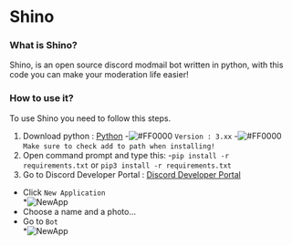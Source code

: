 # Shino
### What is Shino?
Shino, is an open source discord modmail bot written in python, with this code you can make your moderation life easier!

### How to use it?
To use Shino you need to follow this steps.
1. Download python : [Python](https://www.python.org/downloads/) 
  -![#FF0000](https://placehold.it/15/f03c15/000000?text=+) `Version : 3.xx`
  -![#FF0000](https://placehold.it/15/f03c15/000000?text=+) `Make sure to check add to path when installing!`
2. Open command prompt and type this:
  -`pip install -r requirements.txt` or  `pip3 install -r requirements.txt`
3. Go to Discord Developer Portal : [Discord Developer Portal](https://discordapp.com/developers/applications/) 
  - Click `New Application`<br />
    *![NewApp](https://i.imgur.com/J3y4cSf.png)
  - Choose a name and a photo...
  - Go to `Bot` <br />
    *![NewApp](https://i.imgur.com/xodpdZM.png)
    
